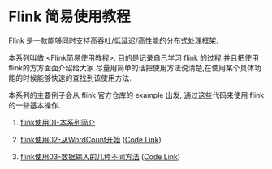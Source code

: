# Flink 简易使用教程
Flink 是一款能够同时支持高吞吐/低延迟/高性能的分布式处理框架.

 本系列叫做 <Flink简易使用教程>, 目的是记录自己学习 flink 的过程,并且把使用flink的方方面面介绍给大家.尽量用简单的话把使用方法说清楚,在使用某个具体功能的时候能够快速的查找到该使用方法.

 本系列的主要例子会从 flink 官方仓库的 example 出发, 通过这些代码来使用 flink 的一些基本操作.





1. [flink使用01-本系列简介](<https://xinze.fun/2019/09/03/flink%E4%BD%BF%E7%94%A801-%E6%9C%AC%E7%B3%BB%E5%88%97%E7%AE%80%E4%BB%8B/>) 

2. [flink使用02-从WordCount开始](<https://xinze.fun/2019/09/03/flink%E4%BD%BF%E7%94%A802-%E4%BB%8EWordCount%E5%BC%80%E5%A7%8B/>) ([Code Link](https://github.com/CheckChe0803/flink-simple-tutorial/blob/master/streaming/src/main/java/wordcount/WordCount.java))

3. [flink使用03-数据输入的几种不同方法](https://xinze.fun/2019/09/04/flink%E4%BD%BF%E7%94%A803-%E6%95%B0%E6%8D%AE%E8%BE%93%E5%85%A5%E7%9A%84%E5%87%A0%E7%A7%8D%E4%B8%8D%E5%90%8C%E6%96%B9%E6%B3%95/) ([Code Link](https://github.com/CheckChe0803/flink-simple-tutorial/tree/master/streaming/src/main/java/dataSource))